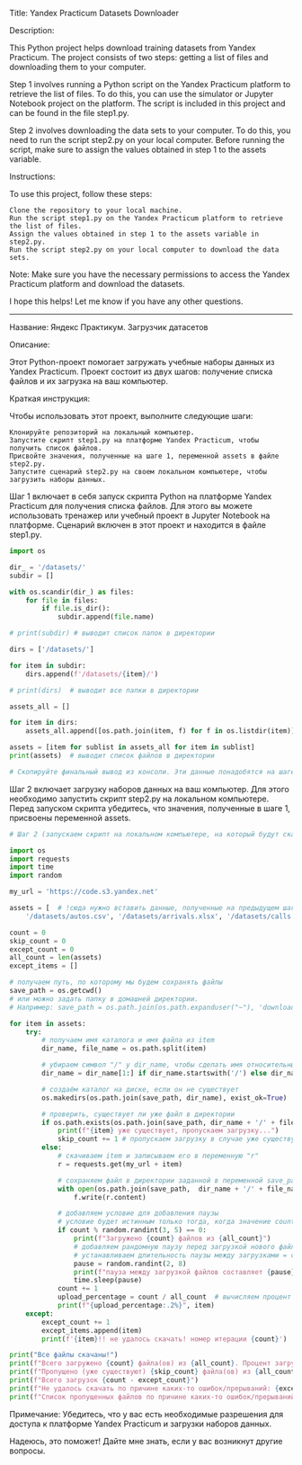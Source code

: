 Title: Yandex Practicum Datasets Downloader

Description:

This Python project helps download training datasets from Yandex Practicum. The project consists of two steps: getting a list of files and downloading them to your computer.

Step 1 involves running a Python script on the Yandex Practicum platform to retrieve the list of files. To do this, you can use the simulator or Jupyter Notebook project on the platform. The script is included in this project and can be found in the file step1.py.


Step 2 involves downloading the data sets to your computer. To do this, you need to run the script step2.py on your local computer. Before running the script, make sure to assign the values obtained in step 1 to the assets variable.

Instructions:

To use this project, follow these steps:

    Clone the repository to your local machine.
    Run the script step1.py on the Yandex Practicum platform to retrieve the list of files.
    Assign the values obtained in step 1 to the assets variable in step2.py.
    Run the script step2.py on your local computer to download the data sets.

Note: Make sure you have the necessary permissions to access the Yandex Practicum platform and download the datasets.

I hope this helps! Let me know if you have any other questions.

---
Название: Яндекс Практикум. Загрузчик датасетов

Описание:

Этот Python-проект помогает загружать учебные наборы данных из Yandex Practicum. Проект состоит из двух шагов: получение списка файлов и их загрузка на ваш компьютер.

Краткая инструкция:

Чтобы использовать этот проект, выполните следующие шаги:

    Клонируйте репозиторий на локальный компьютер.
    Запустите скрипт step1.py на платформе Yandex Practicum, чтобы получить список файлов.
    Присвойте значения, полученные на шаге 1, переменной assets в файле step2.py.
    Запустите сценарий step2.py на своем локальном компьютере, чтобы загрузить наборы данных.

Шаг 1 включает в себя запуск скрипта Python на платформе Yandex Practicum для получения списка файлов. Для этого вы можете использовать тренажер или учебный проект в Jupyter Notebook на платформе. Сценарий включен в этот проект и находится в файле step1.py.
```python
import os

dir_ = '/datasets/'
subdir = []

with os.scandir(dir_) as files:
    for file in files:
        if file.is_dir():
            subdir.append(file.name)

# print(subdir) # выводит список папок в директории

dirs = ['/datasets/']

for item in subdir:
    dirs.append(f'/datasets/{item}/')

# print(dirs)  # выводит все папки в директории

assets_all = []

for item in dirs:
    assets_all.append([os.path.join(item, f) for f in os.listdir(item)])

assets = [item for sublist in assets_all for item in sublist]
print(assets)  # выводит список файлов в директории

# Скопируйте финальный вывод из консоли. Эти данные понадобятся на шаге 2.
```
Шаг 2 включает загрузку наборов данных на ваш компьютер. Для этого необходимо запустить скрипт step2.py на локальном компьютере. Перед запуском скрипта убедитесь, что значения, полученные в шаге 1, присвоены переменной assets.
```python
# Шаг 2 (запускаем скрипт на локальном компьютере, на который будут скачаны файлы)

import os
import requests
import time
import random

my_url = 'https://code.s3.yandex.net'

assets = [  # !сюда нужно вставить данные, полученные на предыдущем шаге! ТРЕБУЕТСЯ ОЧЕНЬ МНОГО МЕСТА НА ДИСКЕ
    '/datasets/autos.csv', '/datasets/arrivals.xlsx', '/datasets/calls.csv', '/datasets/data.csv']

count = 0
skip_count = 0
except_count = 0
all_count = len(assets)
except_items = []

# получаем путь, по которому мы будем сохранять файлы
save_path = os.getcwd()
# или можно задать папку в домашней директории.
# Например: save_path = os.path.join(os.path.expanduser("~"), 'download')

for item in assets:
    try:
        # получаем имя каталога и имя файла из item
        dir_name, file_name = os.path.split(item)

        # убираем символ "/" у dir_name, чтобы сделать имя относительным
        dir_name = dir_name[1:] if dir_name.startswith('/') else dir_name

        # создаём каталог на диске, если он не существует
        os.makedirs(os.path.join(save_path, dir_name), exist_ok=True)

        # проверить, существует ли уже файл в директории
        if os.path.exists(os.path.join(save_path, dir_name + '/' + file_name)):
            print(f"{item} уже существует, пропускаем загрузку...")
            skip_count += 1 # пропускаем загрузку в случае уже существующего файла
        else:
            # скачиваем item и записываем его в переменную "r"
            r = requests.get(my_url + item)

            # сохраняем файл в директории заданной в переменной save_path.
            with open(os.path.join(save_path,  dir_name + '/' + file_name), 'wb') as f:
                f.write(r.content)

            # добавляем условие для добавления паузы
            # условие будет истинным только тогда, когда значение count будет кратно случайному целому числу от 3 до 5.
            if count % random.randint(3, 5) == 0:  
                print(f"Загружено {count} файлов из {all_count}")
                # добавляем рандомную паузу перед загрузкой нового файла
                # устанавливаем длительность паузы между загрузками = случайному целому числу от 2 до 8 секунд.
                pause = random.randint(2, 8)
                print(f"пауза между загрузкой файлов составляет {pause} секунд")
                time.sleep(pause)
            count += 1
            upload_percentage = count / all_count  # вычисляем процент загруженных файлов
            print(f"{upload_percentage:.2%}", item)
    except:
        except_count += 1
        except_items.append(item)
        print(f'{item}!! не удалось скачать! номер итерации {count}')

print("Все файлы скачаны!")
print(f"Всего загружено {count} файла(ов) из {all_count}. Процент загруженных файлов составляет {count / all_count:.2%}")
print(f"Пропущено (уже существуют) {skip_count} файла(ов) из {all_count}. ")
print(f"Всего загрузок {count - except_count}")
print(f"Не удалось скачать по причине каких-то ошибок/прерываний: {except_count} файла(ов)")
print(f"Список пропущенных файлов по причине каких-то ошибок/прерываний: {except_items}")
```


Примечание: Убедитесь, что у вас есть необходимые разрешения для доступа к платформе Yandex Practicum и загрузки наборов данных.

Надеюсь, это поможет! Дайте мне знать, если у вас возникнут другие вопросы.